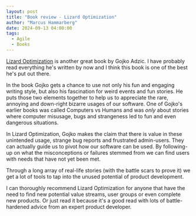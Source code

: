 ```yaml
---
layout: post
title: "Book review - Lizard Optimization"
author: "Marcus Hammarberg"
date: 2024-09-13 04:00:00
tags:
  - Agile
  - Books
---
```


[Lizard Optimization](https://leanpub.com/lizardoptimization) is another great book by Gojko Adzic. I have probably read everything he's written by now and I think this book is one of the best he's put out there.

In the book Gojko gets a chance to use not only his fun and engaging writing style, but also his fascination for weird events and fun stories. He puts those two elements together to help us to appreciate the rare, annoying and down-right bizarre usages of our software. One of Gojko's earlier books was called Computers vs Humans and was *only* about stories where computer misusage, bugs and strangeness led to fun and even dangerous situations.

In Lizard Optimization, Gojko makes the claim that there is value in these unintended usage, strange bug reports and frustrated admin-users. They can actually guide us to pivot how our software can be used. By following-up on what the misconceptions or failures stemmed from we can find users with needs that have not yet been met.

Through a long array of real-life stories (with the battle scars to prove it) we get a lot of tools to tap into the unused potential of product development.

I can thoroughly recommend Lizard Optimization for anyone that have the need to find new potential value streams, user groups or even complete new products. Or just read it because it's a good read with lots of battle-hardened advice from an expert product developer.